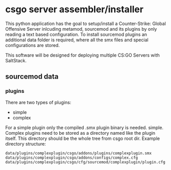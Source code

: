  # csgo server assembler/installer
This python application has the goal to setup/install a Counter-Strike: Global Offensive Server inlcuding metamod, sourcemod and its plugins by only reading a text based configuration.
To install sourcemod plugins an additional data folder is required, where all the smx files and special configurations are stored.

This software will be designed for deploying multiple CS:GO Servers with SaltStack.

## sourcemod data
### plugins
There are two types of plugins:
 - simple
 - complex

For a simple plugin only the compiled .smx plugin binary is needed. simple.
Complex plugins need to be stored as a directory named like the plugin itself. This directory should be the whole tree from csgo root dir.
Example directory structure:

    data/plugins/complexplugin/csgo/addons/plugins/complexplugin.smx
    data/plugins/complexplugin/csgo/addons/configs/complex.cfg
    data/plugins/complexplugin/csgo/cfg/sourcemod/complexplugin/plugin.cfg
